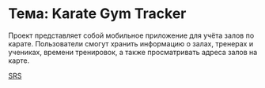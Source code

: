 # Тема: **Karate Gym Tracker**

Проект представляет собой мобильное приложение для учёта залов по карате. Пользователи смогут хранить информацию о залах, тренерах и учениках, времени тренировок, а также просматривать адреса залов на карте.

[SRS](docs/SRS.md)

